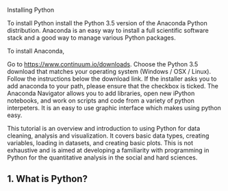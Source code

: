 Installing Python

To install Python install the Python 3.5 version of the Anaconda Python distribution. Anaconda is an easy way to install a full scientific software stack and a good way to manage various Python packages.

To install Anaconda,

Go to https://www.continuum.io/downloads.
Choose the Python 3.5 download that matches your operating system (Windows / OSX / Linux).
Follow the instructions below the download link.
If the installer asks you to add anaconda to your path, please ensure that the checkbox is ticked.
The Anaconda Navigator allows you to add libraries, open new iPython notebooks, and work on scripts and code from a variety of python interpeters. It is an easy to use graphic interface which makes using python easy. 


This tutorial is an overview and introduction to using Python for data cleaning, analysis and visualization. It covers basic data types, creating variables, loading in datasets, and creating basic plots. This is not exhaustive and is aimed at developing a familiarity with programming in Python for the quantitative analysis in the social and hard sciences. 



## 1. What is Python?
